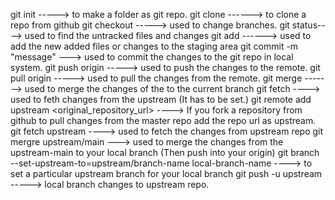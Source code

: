 git init -----> to make a folder as git repo.
git clone ------> to clone a repo from github
git checkout -----> used to change branches.
git status----> used to find the untracked files and changes 
git add ------> used to add the new added files or changes to the staging area
git commit -m "message" ---> used to commit the changes to the git repo in local system.
git push origin <branchname> -----> used to push the changes to the remote.
git pull origin <branchname> -----> used to pull the changes from the remote.
git merge <branchname> -------> used to merge the changes of the <branchname> to the current branch
git fetch ----> used to feth changes from the upstream (It has to be set.)
git remote add upstream <original_repository_url> ----> If you fork a repository from github to pull changes from the master repo add the repo url as upstream.
git fetch upstream ----> used to fetch the changes from upstream repo
git mergre upstream/main ---> used to merge the changes from the upstream-main to your local branch (Then push into your origin)
git branch --set-upstream-to=upstream/branch-name local-branch-name  ----> to set a particular  upstream branch for your local branch
git push -u upstream <local branch_name> -----> local branch changes to upstream repo.
